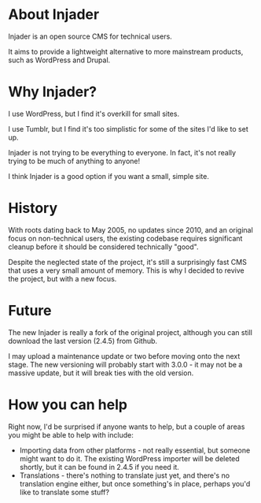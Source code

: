 # About Injader

Injader is an open source CMS for technical users.

It aims to provide a lightweight alternative to more mainstream products, such as WordPress and Drupal.

# Why Injader?

I use WordPress, but I find it's overkill for small sites.

I use Tumblr, but I find it's too simplistic for some of the sites I'd like to set up.

Injader is not trying to be everything to everyone. In fact, it's not really trying to be much of
anything to anyone!

I think Injader is a good option if you want a small, simple site.

# History

With roots dating back to May 2005, no updates since 2010, and an original focus on non-technical users,
the existing codebase requires significant cleanup before it should be considered technically "good".

Despite the neglected state of the project, it's still a surprisingly fast CMS that uses a very small
amount of memory. This is why I decided to revive the project, but with a new focus.

# Future

The new Injader is really a fork of the original project, although you can still download the last
version (2.4.5) from Github.

I may upload a maintenance update or two before moving onto the next stage.
The new versioning will probably start with 3.0.0 - it may not be a massive update, but it will
break ties with the old version.

# How you can help

Right now, I'd be surprised if anyone wants to help, but a couple of areas you might be able
to help with include:

* Importing data from other platforms - not really essential, but someone might want to do it.
The existing WordPress importer will be deleted shortly, but it can be found in 2.4.5 if you need it.
* Translations - there's nothing to translate just yet, and there's no translation engine either,
but once something's in place, perhaps you'd like to translate some stuff?
